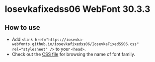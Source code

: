 # Iosevkafixedss06 WebFont 30.3.3

## How to use

- Add `<link href="https://iosevka-webfonts.github.io/iosevkafixedss06/IosevkaFixedSS06.css" rel="stylesheet" />` to your `<head>`.
- Check out the [CSS file](./IosevkaFixedSS06.css) for browsing the name of font family.

